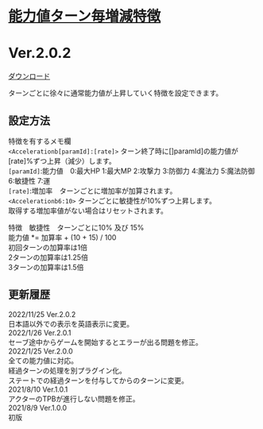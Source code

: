 # [能力値ターン毎増減特徴](https://raw.githubusercontent.com/nuun888/MZ/master/NUUN_AccelerationFeature.js)
# Ver.2.0.2
[ダウンロード](https://raw.githubusercontent.com/nuun888/MZ/master/NUUN_AccelerationFeature.js)  

ターンごとに徐々に通常能力値が上昇していく特徴を設定できます。

## 設定方法
特徴を有するメモ欄  
`<Accelerationb[paramId]:[rate]>` ターン終了時に[]paramId]の能力値が[rate]%ずつ上昇（減少）します。  
`[paramId]`:能力値　0:最大HP 1:最大MP 2:攻撃力 3:防御力 4:魔法力 5:魔法防御 6:敏捷性 7:運  
`[rate]`:増加率　ターンごとに増加率が加算されます。  
`<Accelerationb6:10>` ターンごとに敏捷性が10%ずつ上昇します。  
取得する増加率値がない場合はリセットされます。  

特徴　敏捷性　ターンごとに10% 及び 15%  
能力値 *= 加算率 + (10 + 15) / 100  
初回ターンの加算率は1倍  
2ターンの加算率は1.25倍  
3ターンの加算率は1.5倍  

## 更新履歴
2022/11/25 Ver.2.0.2  
日本語以外での表示を英語表示に変更。  
2022/1/26 Ver.2.0.1  
セーブ途中からゲームを開始するとエラーが出る問題を修正。  
2022/1/25 Ver.2.0.0  
全ての能力値に対応。  
経過ターンの処理を別プラグイン化。  
ステートでの経過ターンを付与してからのターンに変更。  
2021/8/10 Ver.1.0.1  
アクターのTPBが進行しない問題を修正。  
2021/8/9 Ver.1.0.0  
初版  
